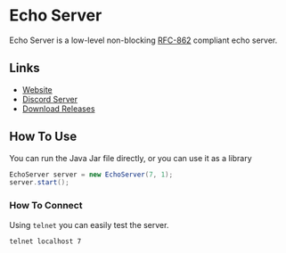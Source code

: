 # Echo Server
Echo Server is a low-level non-blocking [RFC-862](https://www.rfc-editor.org/rfc/rfc862) compliant echo server.

## Links
* [Website](https://konloch.com/EchoServer/)
* [Discord Server](https://discord.gg/aexsYpfMEf)
* [Download Releases](https://github.com/Konloch/EchoServer/releases)

## How To Use
You can run the Java Jar file directly, or you can use it as a library
```java
EchoServer server = new EchoServer(7, 1);
server.start();
```

### How To Connect
Using `telnet` you can easily test the server.
```
telnet localhost 7
```
